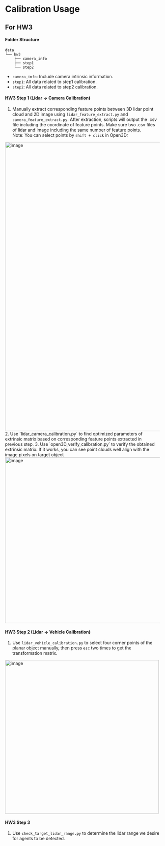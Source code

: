 # Calibration Usage

## For HW3
#### Folder Structure
```
data
└── hw3
    ├── camera_info
    ├── step1
    └── step2
```
- `camera_info`: Include camera intrinsic information.
- `step1`: All data related to step1 calibration.
- `step2`: All data related to step2 calibration.

#### HW3 Step 1 (Lidar -> Camera Calibration)
1. Manually extract corresponding feature points between 3D lidar point cloud and 2D image using `lidar_feature_extract.py` and `camera_feature_extract.py`. After extraction, scripts will output the .csv file including the coordinate of feature points. Make sure two .csv files of lidar and image including the same number of feature points. <br>
Note: You can select points by `shift + click` in Open3D: <br>
<img width="941" alt="image" src="https://github.com/krishauser/GEMstack/assets/22386566/74b20ea2-571c-4e1f-b95c-24a3f8583193">
2. Use `lidar_camera_calibration.py` to find optimized parameters of extrinsic matrix based on corresponding feature points extracted in previous step.
3. Use `open3D_verify_calibration.py` to verify the obtained extrinsic matrix. If it works, you can see point clouds well align with the image pixels on target object <br>
<img width="540" alt="image" src="https://github.com/krishauser/GEMstack/assets/22386566/23d48634-c9e2-4887-9ecf-d836619cf3c6">

#### HW3 Step 2 (Lidar -> Vehicle Calibration)
1. Use `lidar_vehicle_calibration.py` to select four corner points of the planar object manually, then press `esc` two times to get the transformation matrix. <br>
<img width="500" alt="image" src="https://github.com/krishauser/GEMstack/assets/22386566/bcdbfbac-ec13-4a44-966d-0931d26f2021">

#### HW3 Step 3
1. Use `check_target_lidar_range.py` to determine the lidar range we desire for agents to be detected.